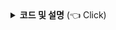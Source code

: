 <details>
  <summary><b>코드 및 설명</b> (👈 Click)</summary>
  
### 필요한 라이브러리 호출
```
library(ggplot2) 
library(dplyr) 
library(tidyr) 
library(psych) 
library(car) 
library(visreg) 
library(corrplot) 
library(ggcorrplot) 
library(ResourceSelection) 
library(PerformanceAnalytics) 
```

### 사용할 csv파일을 불러오기
```
mosq_data <- read.csv("./dataset/서울시_모기예보제_정보.csv",
                         header = TRUE, stringsAsFactors = TRUE, sep = ",", fileEncoding = 'euc-kr') 
weather_data <- read.csv("./dataset/OBS_ASOS_DD.csv",
                         header = TRUE, stringsAsFactors = TRUE, sep = ",", fileEncoding = 'euc-kr') 
View(mosq_data) 
View(weather_data)
```

### 필요없는 열을 제거
```
weather_data <- weather_data[,-(1:2)] 
```

### 사용하기 쉽게 열이름을 변경 <br> (날짜, 평균기온, 강수량, 평균상대습도) -> (date, avg_temp, precipitation, avg_humidity)
```
names(weather_data) <- c('date','avg_temp','precipitation','avg_humidity') 
names(weather_data) 
names(mosq_data) <- c('date','waterfront','residence','park') 
names(mosq_data) 
```

### 동일한 키값으로 두개의 데이터프레임 병합
```
mg_data <- merge(weather_data,mosq_data,by='date') 
View(mg_data)
```

# -----------EDA전처리-----------
### 중복값 확인 <br> (관측치 값이 같아서 생기는 중복값이 존재)
```
duplicates <- mg_data %>% duplicated() %>% table() 
duplicates
```

### 결측치 확인 (결측치 존재)
```
table(is.na(mg_data))
```

### 결측치값 대체 (관측이 되지 않은 값과 동일하게 0으로 처리)
```
mg_data$avg_temp <- ifelse(is.na(mg_data$avg_temp), 0 ,mg_data$avg_temp) 
mg_data$precipitation <- ifelse(is.na(mg_data$precipitation), 0, mg_data$precipitation) 
mg_data$avg_humidity <- ifelse(is.na(mg_data$avg_humidity), 0 ,mg_data$avg_humidity) 
mg_data$waterfront <- ifelse(is.na(mg_data$waterfront), 0, mg_data$waterfront) 
mg_data$residence <- ifelse(is.na(mg_data$residence), 0, mg_data$residence) 
mg_data$park <- ifelse(is.na(mg_data$park), 0, mg_data$park)

table(is.na(mg_data))
```
# -----------상관관계 분석-----------
### 새로운 데이터프레임 생성 (변수들간의 관계를 확인하기 위해 날짜 데이터컬럼 제거)
```
c_data <- mg_data[,-1] 
View(c_data)
```

### 결측치 확인
```
table(is.na(c_data))
```

### 상관관계 확인 (시각화)
```
M = cor(c_data) 
corrplot(M, method = 'shade', addCoef.col = "black")
```
![cor](https://github.com/98jiyong/Data_Compile_Analysis/assets/119985920/3301a7a9-da71-4df6-869d-3aef880e822c)<br>
##### 변수들간의 상관관계를 봤을때 종속변수들과 평균기온의 상관관계가 가장 큰 것을 알 수 있음<br>
##### 두번째로는 종속변수들과 상대습도가 두번째로 큰 상관관계 값을 보여줌<br>
##### 마지막으로 강수량은 mm단위로 측정되다보니 값이 작아 매우 약한 상관관계를 보이고, 사용하기 힘듬<br>

# -----------다중회귀분석-----------
### 분석(수변부, 주거지, 공원)
```
lm_1 <- lm(waterfront ~ avg_temp  + avg_humidity, data = c_data) 
summary(lm_1)
```
![lm_1](https://github.com/98jiyong/Data_Compile_Analysis/assets/119985920/209d5a3d-6f97-419f-b7e6-e9394daea175)<br>
##### (R-squared: 0.2593) -> 25%의 설명력 / (p-value: < 2.2e-16) -> 유의미한 모델<br>
##### 평균기온이 1도 증가하면 수변부의 모기가 9마리 증가<br>
##### 평균습도가 1도 증가하면 수변부의 모기가 0.5마리 감소<br><br>
```
lm_2 <- lm(residence ~ avg_temp + avg_humidity, data = c_data) 
summary(lm_2)
```
![lm_2](https://github.com/98jiyong/Data_Compile_Analysis/assets/119985920/110badf2-e270-400f-bf02-64af837e0c63)<br>
##### (R-squared: 0.198) -> 19%의 설명력 / (p-value: < 2.2e-16) -> 유의미한 모델<br>
##### 평균기온이 1도 증가하면 거주지의 모기가 8마리 증가<br>
##### 평균습도가 1도 증가하면 거주지의 모기가 0.9마리 감소<br><br>
```
lm_3 <- lm(park ~ avg_temp  + avg_humidity, data = c_data) 
summary(lm_3)
```
![lm_3](https://github.com/98jiyong/Data_Compile_Analysis/assets/119985920/0415f62f-d44c-462a-9fbf-568781ce3256)<br>
##### (R-squared: 0.2126) -> 21%의 설명력 / (p-value: < 2.2e-16) -> 유의미한 모델<br>
##### 평균기온이 1도 증가하면 공원의 모기가 9마리 증가<br>
##### 평균습도가 1도 증가하면 공원의 모기가 0.9마리 감소<br><br> 

# -----------회귀모델 평가-----------
### 다중공선성 
```
vif(lm_1) # (VIF < 5) -> 다중공선성 가능성 낮음 
vif(lm_2) # (VIF < 5) -> 다중공선성 가능성 낮음 
vif(lm_3) # (VIF < 5) -> 다중공선성 가능성 낮음
```

### AIC가 가장작은 모델 찾기 -> (기존 사용하던 모델이 가장 best)
```
step(lm_1, direction = "both", scope = (~ avg_temp + avg_humidity)) 
step(lm_2, direction = "both", scope = (~ avg_temp + avg_humidity)) 
step(lm_3, direction = "both", scope = (~ avg_temp + avg_humidity))
```

# -----------로지스틱회귀분석-----------
### 종속변수 재설정
```
# 모기가 자주 발생하는 온도(20°C-30°C)면 1 아니면 0 
c_data$avg_temp01 <- ifelse((c_data$avg_temp >= 20 & c_data$avg_temp <= 30), 1, 0) 
# 비가 오면 1 아니면 0 
c_data$precipitation01 <- ifelse((c_data$precipitation >= 0.1), 1, 0) 
# 모기가 자주 발생하는 습도(50%-80%)면 1 아니면 0 
c_data$avg_humidity01 <- ifelse((c_data$avg_humidity >= 50 & c_data$avg_humidity <= 80), 1, 0) 
# 수변부에 모기가 있으면 1 아니면 0 
c_data$waterfront01 <-  ifelse(c_data$waterfront >= 1, 1,0) 
# 거주지에 모기가 있으면 1 아니면 0 
c_data$residence01 <-  ifelse(c_data$residence >= 1, 1,0) 
# 공원에 모기가 있으면 1 아니면 0 
c_data$park01 <-  ifelse(c_data$park >= 1, 1,0)
```

### 분석진행(수변부, 주거지, 공원)
```
glm_1 <- glm(waterfront01 ~ avg_temp01 +precipitation01 + avg_humidity01, family = binomial, data = c_data) 
summary(glm_1)
```
![glm_1](https://github.com/98jiyong/Data_Compile_Analysis/assets/119985920/2651b488-0a6d-4fa1-bb93-07ca01b93b33)<br>
```
glm_2 <- glm(residence01 ~ avg_temp01 + precipitation01 + avg_humidity01, family = binomial, data = c_data) 
summary(glm_2)
```
![glm_2](https://github.com/98jiyong/Data_Compile_Analysis/assets/119985920/687bce95-7f6a-49de-8441-8f611d4cffb1)<br>
```
glm_3 <- glm(park01 ~ avg_temp01 + precipitation01 + avg_humidity01, family = binomial, data = c_data) 
summary(glm_3)
```
![glm_3](https://github.com/98jiyong/Data_Compile_Analysis/assets/119985920/a9b8e689-9749-4f53-a486-adb057c7e3bc)<br>

### 지수변환 값 산출(수변부, 주거지, 공원)
```
exp(glm_1$coefficients) 
exp(glm_2$coefficients) 
exp(glm_3$coefficients)
```
![exp_1](https://github.com/98jiyong/Data_Compile_Analysis/assets/119985920/38ed862c-133e-40f3-aeaa-7bc313d4f564)<br>
##### 평균기온 / 일강수량이 / 평균상대습도 1 증가했을때, 수변부의 모기번식 비율이 4.61배 / 1배 / 0.5배<br>
##### 평균기온 / 일강수량이 / 평균상대습도 1 증가했을때, 주거지의 모기번식 비율이 5.14배 / 1배 / 0.5배<br>
##### 평균기온 / 일강수량이 / 평균상대습도 1 증가했을때, 공원의 모기번식 비율이 10배 / 1배 / 0.4배<br>

### 지수변환 값 시각화 -> (비가 올때 안올때 평균기온의 증가로 인한 모기 번식량 비교)
```
visreg(glm_1, "avg_temp01", by = "precipitation01", gg = TRUE, scale = "response")
```
![visreg_glm_1](https://github.com/98jiyong/Data_Compile_Analysis/assets/119985920/60847a85-f414-4918-8a92-e01fbab6c09e)<br>
```
visreg(glm_2, "avg_temp01", by = "precipitation01", gg = TRUE, scale = "response")
```
![visreg_glm_2](https://github.com/98jiyong/Data_Compile_Analysis/assets/119985920/41f418c3-2225-4fcf-90bc-1f7532705cfb)<br>
```
visreg(glm_3, "avg_temp01", by = "precipitation01", gg = TRUE, scale = "response")
```
![visreg_glm_3](https://github.com/98jiyong/Data_Compile_Analysis/assets/119985920/d0bd29a4-792a-49d0-8fd9-66cd57f6e80c)<br>
##### 비가 올때의 그래프가 안올때의 그래프보다 폭이 넓고 변동이 큼<br>

# -----------회귀모델 평가-----------
### 다중공선성 확인
```
vif(glm_1) # (VIF < 5) -> 다중공선성 가능성 낮음 
vif(glm_2) # (VIF < 5) -> 다중공선성 가능성 낮음 
vif(glm_3) # (VIF < 5) -> 다중공선성 가능성 낮음
```

### AIC가 가장작은 모델 찾기 -> (best : 강수량을 제외한 모델)
```
step(glm_1, direction = "both",
     scope = (~ avg_temp01 + precipitation01 + avg_humidity01)) # (AIC : 977.79 -> 975.79)  
step(glm_2, direction = "both",
     scope = (~ avg_temp01 + precipitation01 + avg_humidity01)) # (AIC : 1033.32 -> 1031.32)  
step(glm_3, direction = "both",
     scope = (~ avg_temp01 + precipitation01 + avg_humidity01)) # (AIC : 1389.14 -> 1387.16)
```

### 최적의 모델로 로지스틱회귀분석 재실시
```
glm_4 <- glm(waterfront01 ~ avg_temp01 + avg_humidity01, family = binomial, data = c_data)  
glm_5 <- glm(residence01 ~ avg_temp01 + avg_humidity01, family = binomial, data = c_data)  
glm_6 <- glm(park01 ~ avg_temp01 + avg_humidity01, family = binomial, data = c_data)  
```

### 지수변환 값 산출(수변부, 주거지, 공원원)
```
exp(glm_4$coefficients) 
exp(glm_5$coefficients) 
exp(glm_6$coefficients)
```
![exp_2](https://github.com/98jiyong/Data_Compile_Analysis/assets/119985920/0fbd1490-54b7-4fdd-8aba-50c539a4683a)<br>
##### 평균기온 / 일강수량이 / 평균상대습도 1 증가했을때, 수변부의 모기번식 비율이 4.61배 / 0.5배<br>
##### 평균기온 / 일강수량이 / 평균상대습도 1 증가했을때, 주거지의 모기번식 비율이 5.14배 / 0.5배<br>
##### 평균기온 / 일강수량이 / 평균상대습도 1 증가했을때,원공원의 모기번식 비율이 10.2배 / 0.4배<br>

### H-L 적합도 검정
```
hoslem.test(x = glm_4$y , y  = fitted(glm_4)) 
hoslem.test(x = glm_5$y , y  = fitted(glm_5)) 
hoslem.test(x = glm_6$y , y  = fitted(glm_6))
```
![hoslem](https://github.com/98jiyong/Data_Compile_Analysis/assets/119985920/542a233b-d127-4f2d-94ed-038f405ad453)<br>
##### (x-squared값이 낮고, p-value값이 높음 -> 매우 적합한 모델)

### 매달 첫째날 데이터 가져오기 (날씨 데이터 사용)
```
weather_data$date <- as.Date(weather_data$date) 
start_date <- as.Date("2018-01-01") 
end_date <- as.Date("2022-12-31") 

filtered_data <- weather_data %>% filter(date >= start_date & date <= end_date) %>% filter(format(date, "%d") == "01") 

View(filtered_data) 
```

### 새로운 데이터프레임 만들기
```
month <- c(1,2,3,4,5,6,7,8,9,10,11,12) 
y_2018 <- c(-1.3,-4.0,-0.2,15.6,20.4,23.8,21.9,33.6,25.5,15.4,8.4,5.5) 
y_2019 <- c(-5.0,-2.1,6.6,5.5,16.4,18.9,23.9,26.3,23.7,23.1,14.9,4.6) 
y_2020 <- c(-2.2,2.6,5.8,11.3,20.2,19.7,21.1,25.3,26.6,18.8,13.7,1.1) 
y_2021 <- c(-4.2,5.0,4.7,17.7,10.2,20.2,26.3,27.1,21.4,21.1,12.9,-1.3) 
y_2022 <- c(-4.3,-1.3,5.8,9.2,13.4,22.1,26.6,28.6,24.0,20.9,13.1,-5.4) 

temp_data <- data.frame(month,y_2018,y_2019,y_2020,y_2021,y_2022, stringsAsFactors = FALSE) 

View(temp_data) 
```

### 데이터 재구조화
```
temp_data <- reshape2::melt(temp_data, id.vars = "month") 
```

### 꺾은선 그래프 생성
```
ggplot(data = temp_data, aes(x = month, y = value, color = variable)) + 
  coord_cartesian(xlim = c(1,12)) + scale_x_continuous(breaks = seq(1,12,1)) + 
  coord_cartesian(ylim = c(-5,35)) + scale_y_continuous(breaks = seq(-5,35,5)) + 
  annotate("rect", xmin = 5, xmax = 9 , ymin = -5, ymax = 35, alpha = .2, fill="skyblue") + 
  geom_line() + labs(x = "Month", y = "Temperature", title = "Temperature by Year") + 
  scale_color_discrete(name = "Year")
```
![geom_line](https://github.com/98jiyong/Data_Compile_Analysis/assets/119985920/1048f664-469d-4235-bf6d-2476e11aec08)<br>

</details>
